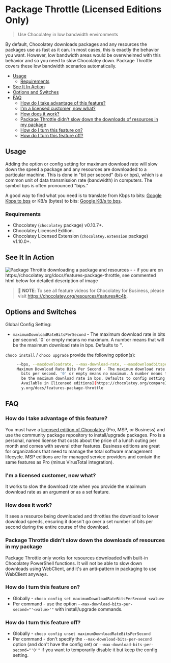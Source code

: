 # Package Throttle (Licensed Editions Only)

> Use Chocolatey in low bandwidth environments

By default, Chocolatey downloads packages and any resources the packages use as fast as it can. In most cases, this is exactly the behavior you want. However, low bandwidth areas would be overwhelmed with this behavior and so you need to slow Chocolatey down. Package Throttle covers these low bandwidth scenarios automatically.

<!-- TOC -->

- [Usage](#usage)
  - [Requirements](#requirements)
- [See It In Action](#see-it-in-action)
- [Options and Switches](#options-and-switches)
- [FAQ](#faq)
  - [How do I take advantage of this feature?](#how-do-i-take-advantage-of-this-feature)
  - [I'm a licensed customer, now what?](#im-a-licensed-customer-now-what)
  - [How does it work?](#how-does-it-work)
  - [Package Throttle didn't slow down the downloads of resources in my package](#package-throttle-didnt-slow-down-the-downloads-of-resources-in-my-package)
  - [How do I turn this feature on?](#how-do-i-turn-this-feature-on)
  - [How do I turn this feature off?](#how-do-i-turn-this-feature-off)

<!-- /TOC -->

## Usage
Adding the option or config setting for maximum download rate will slow down the speed a package and any resources are downloaded to a particular machine. This is done in "bit per second" (b/s or bps), which is a common unit of data transmission rate (bandwidth) in computers. The symbol bps is often pronounced "bips."

A good way to find what you need is to translate from Kbps to bits: [Google Kbps to bps](https://www.google.com/search?q=2+Kb/s+%3D+?+bps) or KB/s (bytes) to bits: [Google KB/s to bps](https://www.google.com/search?q=2+KB/s+%3D+bps).

### Requirements
* Chocolatey (`chocolatey` package) v0.10.7+.
* Chocolatey Licensed Edition.
* Chocolatey Licensed Extension (`chocolatey.extension` package) v1.10.0+.

## See It In Action
![Package Throttle downloading a package and resources - - if you are on https://chocolatey.org/docs/features-package-throttle, see commented html below for detailed description of image](images/features/features_package_throttle.png)

<!--
Text in the image above:
Package Throttle - Slow Downloads of Packages and Downloaded Resources

- Great for low bandwidth environments
- Will not overwhelm bandwidth pipes
- Set in configuration and forget
- Future Licensed editions: set auto and let Windows determine this value automatically

-->

> :memo: **NOTE**: To see all feature videos for Chocolatey for Business, please visit https://chocolatey.org/resources/features#c4b.

## Options and Switches
Global Config Setting:

 * `maximumDownloadRateBitsPerSecond` - The maximum download rate in bits per second. '0' or empty means no maximum. A number means that will be the maximum download rate in bps. Defaults to ''.


`choco install` / `choco upgrade` provide the following option(s):

~~~sh
     --bps, --maxdownloadrate, --max-download-rate, --maxdownloadbitspersecond, --max-download-bits-per-second, --maximumdownloadbitspersecond, --maximum-download-bits-per-second=VALUE
     Maximum Download Rate Bits Per Second - The maximum download rate in
       bits per second. '0' or empty means no maximum. A number means that will
       be the maximum download rate in bps. Defaults to config setting of '0'.
       Available in [licensed editions](https://chocolatey.org/compare) v1.10+ only. See https://chocolate-
       y.org/docs/features-package-throttle
~~~

## FAQ

### How do I take advantage of this feature?
You must have a [licensed edition of Chocolatey](https://chocolatey.org/pricing) (Pro, MSP, or Business) and use the community package repository to install/upgrade packages. Pro is a personal, named license that costs about the price of a lunch outing per month and comes with several other features. Business editions are great for organizations that need to manage the total software management lifecycle. MSP editions are for managed service providers and contain the same features as Pro (minus VirusTotal integration).

### I'm a licensed customer, now what?
It works to slow the download rate when you provide the maximum download rate as an argument or as a set feature.

### How does it work?
It sees a resource being downloaded and throttles the download to lower download speeds, ensuring it doesn't go over a set number of bits per second during the entire course of the download.

### Package Throttle didn't slow down the downloads of resources in my package
Package Throttle only works for resources downloaded with built-in Chocolatey PowerShell functions. It will not be able to slow down downloads using WebClient, and it's an anti-pattern in packaging to use WebClient anyways.

### How do I turn this feature on?
* Globally - `choco config set maximumDownloadRateBitsPerSecond <value>`
* Per command - use the option `--max-download-bits-per-second="'<value>'"` with install/upgrade commands.

### How do I turn this feature off?
* Globally - `choco config unset maximumDownloadRateBitsPerSecond`
* Per command - don't specify the `--max-download-bits-per-second` option (and don't have the config set) or `--max-download-bits-per-second="'0'"` if you want to temporarily disable it but keep the config setting.
